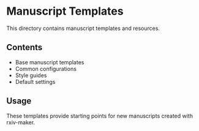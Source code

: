 # Manuscript Templates

This directory contains manuscript templates and resources.

## Contents

- Base manuscript templates
- Common configurations
- Style guides
- Default settings

## Usage

These templates provide starting points for new manuscripts created with rxiv-maker.
